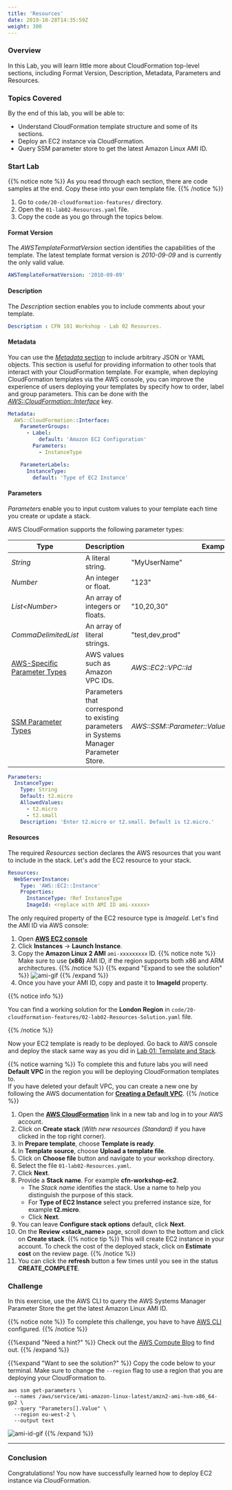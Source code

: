 ```yaml
---
title: 'Resources'
date: 2019-10-28T14:35:59Z
weight: 300
---
```


### Overview

In this Lab, you will learn little more about CloudFormation top-level sections, including Format Version, Description, Metadata, Parameters and Resources.

### Topics Covered
By the end of this lab, you will be able to:

+ Understand CloudFormation template structure and some of its sections.
+ Deploy an EC2 instance via CloudFormation.
+ Query SSM parameter store to get the latest Amazon Linux AMI ID.

### Start Lab

{{% notice note %}}
As you read through each section, there are code samples at the end. Copy these into your own template file.
{{% /notice %}}

1. Go to `code/20-cloudformation-features/` directory.
1. Open the `01-lab02-Resources.yaml` file.
1. Copy the code as you go through the topics below.

#### Format Version
The _AWSTemplateFormatVersion_ section identifies the capabilities of the template. The latest template format version
is _2010-09-09_ and is currently the only valid value.

```yaml
AWSTemplateFormatVersion: '2010-09-09'
```

#### Description
The _Description_ section enables you to include comments about your template.

```yaml
Description : CFN 101 Workshop - Lab 02 Resources.
```

#### Metadata
You can use the [_Metadata_ section](https://docs.aws.amazon.com/AWSCloudFormation/latest/UserGuide/metadata-section-structure.html)
to include arbitrary JSON or YAML objects. This section is useful for providing information to other tools that interact
with your CloudFormation template. For example, when deploying CloudFormation templates via the AWS console, you can
improve the experience of users deploying your templates by specify how to order, label and group parameters.
This can be done with the [_AWS::CloudFormation::Interface_](https://docs.aws.amazon.com/AWSCloudFormation/latest/UserGuide/aws-resource-cloudformation-interface.html) key.

```yaml
Metadata:
  AWS::CloudFormation::Interface:
    ParameterGroups:
      - Label:
          default: 'Amazon EC2 Configuration'
        Parameters:
          - InstanceType

    ParameterLabels:
      InstanceType:
        default: 'Type of EC2 Instance'
```

#### Parameters
_Parameters_ enable you to input custom values to your template each time you create or update a stack.

AWS CloudFormation supports the following parameter types:

|Type|Description|Example|
|----|----|----|
| _String_ |A literal string.|"MyUserName"|
| _Number_ |An integer or float.|"123"|
| _List\<Number\>_ |An array of integers or floats.|"10,20,30"|
| _CommaDelimitedList_ |An array of literal strings.|"test,dev,prod"|
|[AWS-Specific Parameter Types](https://docs.aws.amazon.com/AWSCloudFormation/latest/UserGuide/parameters-section-structure.html#aws-specific-parameter-types)|AWS values such as Amazon VPC IDs.| _AWS::EC2::VPC::Id_ |
|[SSM Parameter Types](https://docs.aws.amazon.com/AWSCloudFormation/latest/UserGuide/parameters-section-structure.html#aws-ssm-parameter-types)|Parameters that correspond to existing parameters in Systems Manager Parameter Store.| _AWS::SSM::Parameter::Value\<AWS::EC2::Image::Id\>_ |

```yaml
Parameters:
  InstanceType:
    Type: String
    Default: t2.micro
    AllowedValues:
      - t2.micro
      - t2.small
    Description: 'Enter t2.micro or t2.small. Default is t2.micro.'
```

#### Resources

The required _Resources_ section declares the AWS resources that you want to include in the stack. Let's add the EC2 resource to your stack.

```yaml
Resources:
  WebServerInstance:
    Type: 'AWS::EC2::Instance'
    Properties:
      InstanceType: !Ref InstanceType
      ImageId: <replace with AMI ID ami-xxxxx>
```

The only required property of the EC2 resource type is _ImageId_. Let's find the AMI ID via AWS console:

  1. Open **[AWS EC2 console](https://console.aws.amazon.com/ec2)**
  1. Click **Instances** -> **Launch Instance**.
  1. Copy the **Amazon Linux 2 AMI** `ami-xxxxxxxxx` ID.
  {{% notice note %}}
  Make sure to use **(x86)** AMI ID, if the region supports both x86 and ARM architectures.
  {{% /notice %}}
  {{% expand "Expand to see the solution" %}}
  ![ami-gif](resources/ami-1.gif)
  {{% /expand %}}
  1. Once you have your AMI ID, copy and paste it to **ImageId** property.

{{% notice info %}}

You can find a working solution for the **London Region** in `code/20-cloudformation-features/02-lab02-Resources-Solution.yaml` file.

{{% /notice %}}

Now your EC2 template is ready to be deployed. Go back to AWS console and deploy the stack same way as you did in [Lab 01: Template and Stack](../10-cloudformation-fundamentals/200-lab-01-stack.html).

{{% notice warning %}}
To complete this and future labs you will need **Default VPC** in the region you will be deploying CloudFormation templates to. \
If you have deleted your default VPC, you can create a new one by following the AWS documentation for **[Creating a Default VPC](https://docs.aws.amazon.com/vpc/latest/userguide/default-vpc.html#create-default-vpc)**.
{{% /notice %}}

1. Open the **[AWS CloudFormation](https://console.aws.amazon.com/cloudformation)** link in a new tab and log in to your AWS account.
1. Click on **Create stack** (_With new resources (Standard)_ if you have clicked in the top right corner).
1. In **Prepare template**, choose **Template is ready**.
1. In **Template source**, choose **Upload a template file**.
1. Click on **Choose file** button and navigate to your workshop directory.
1. Select the file `01-lab02-Resources.yaml`.
1. Click **Next**.
1. Provide a **Stack name**. For example **cfn-workshop-ec2**.
    + The _Stack name_ identifies the stack. Use a name to help you distinguish the purpose of this stack.
    + For **Type of EC2 Instance** select you preferred instance size, for example **t2.micro**.
    + Click **Next**.
1. You can leave **Configure stack options** default, click **Next**.
1. On the **Review <stack_name>** page, scroll down to the bottom and click on **Create stack**.
    {{% notice tip %}}
  This will create EC2 instance in your account. To check the cost of the deployed stack, click on **Estimate cost** on the review page.
    {{% /notice %}}
1. You can click the **refresh** button a few times until you see in the status **CREATE_COMPLETE**.

### Challenge

In this exercise, use the AWS CLI to query the AWS Systems Manager Parameter Store the get the latest Amazon Linux AMI ID.

{{% notice note %}}
To complete this challenge, you have to have [AWS CLI](../../../prerequisites/awscli.html) configured.
{{% /notice %}}

{{%expand "Need a hint?" %}}
Check out the [AWS Compute Blog](https://aws.amazon.com/blogs/compute/query-for-the-latest-amazon-linux-ami-ids-using-aws-systems-manager-parameter-store/) to find out.
{{% /expand %}}

{{%expand "Want to see the solution?" %}}
Copy the code below to your terminal. Make sure to change the `--region` flag to use a region that you are deploying your CloudFormation to.

```shell script
aws ssm get-parameters \
  --names /aws/service/ami-amazon-linux-latest/amzn2-ami-hvm-x86_64-gp2 \
  --query "Parameters[].Value" \
  --region eu-west-2 \
  --output text
```

![ami-id-gif](resources/ami-id.gif)
{{% /expand %}}

---
### Conclusion
Congratulations! You now have successfully learned how to deploy EC2 instance via CloudFormation.
